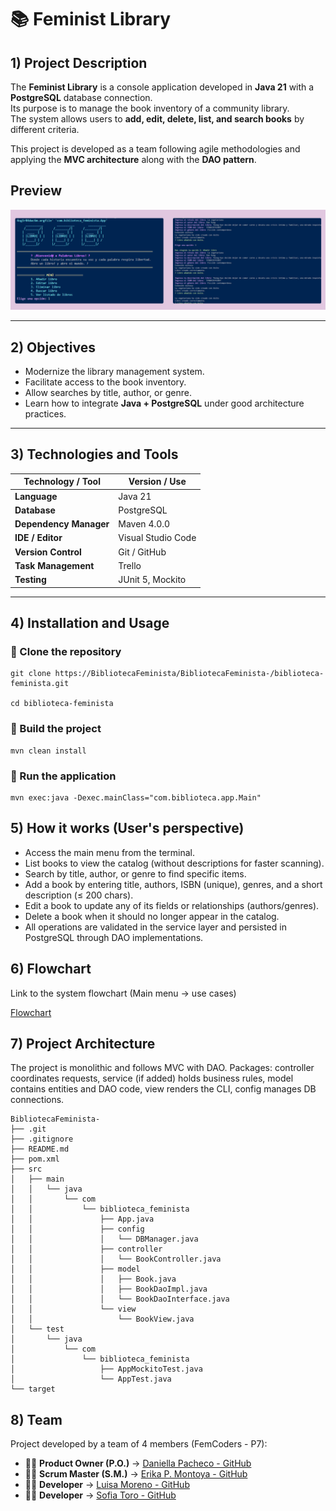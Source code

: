 # 📚 Feminist Library

## 1) Project Description
The **Feminist Library** is a console application developed in **Java 21** with a **PostgreSQL** database connection.  
Its purpose is to manage the book inventory of a community library.  
The system allows users to **add, edit, delete, list, and search books** by different criteria.  

This project is developed as a team following agile methodologies and applying the **MVC architecture** along with the **DAO pattern**.

## Preview
![CLI preview of the app](docs/img/Preview_project.png)


---

## 2) Objectives
- Modernize the library management system.  
- Facilitate access to the book inventory.  
- Allow searches by title, author, or genre.  
- Learn how to integrate **Java + PostgreSQL** under good architecture practices.  

---

## 3) Technologies and Tools

| Technology / Tool         | Version / Use |
|----------------------------|---------------|
| **Language**               | Java 21 |
| **Database**               | PostgreSQL |
| **Dependency Manager**     | Maven 4.0.0 |
| **IDE / Editor**           | Visual Studio Code |
| **Version Control**        | Git / GitHub |
| **Task Management**        | Trello |
| **Testing**                | JUnit 5, Mockito |

---

## 4) Installation and Usage

### 🔹 Clone the repository

```
git clone https://BibliotecaFeminista/BibliotecaFeminista-/biblioteca-feminista.git

cd biblioteca-feminista
```
### 🔹 Build the project
```
mvn clean install
```

### 🔹 Run the application
```
mvn exec:java -Dexec.mainClass="com.biblioteca.app.Main"
```
## 5) How it works (User's perspective)

- Access the main menu from the terminal.
- List books to view the catalog (without descriptions for faster scanning).
- Search by title, author, or genre to find specific items.
- Add a book by entering title, authors, ISBN (unique), genres, and a short description (≤ 200 chars).
- Edit a book to update any of its fields or relationships (authors/genres).
- Delete a book when it should no longer appear in the catalog.
- All operations are validated in the service layer and persisted in PostgreSQL through DAO implementations.

## 6) Flowchart
Link to the system flowchart (Main menu → use cases)

[Flowchart](https://www.figma.com/board/J97MpUWzVfZ5bkb9NXFibO/Flowchart---Biblioteca-Feminista?node-id=4-1077&t=QFfz4bxlXtz2eAVJ-0) 

## 7) Project Architecture
The project is monolithic and follows MVC with DAO.
Packages: controller coordinates requests, service (if added) holds business rules, model contains entities and DAO code, view renders the CLI, config manages DB connections.

```
BibliotecaFeminista-
├── .git
├── .gitignore
├── README.md
├── pom.xml
├── src
│   ├── main
│   │   └── java
│   │       └── com
│   │           └── biblioteca_feminista
│   │               ├── App.java
│   │               ├── config
│   │               │   └── DBManager.java
│   │               ├── controller
│   │               │   └── BookController.java
│   │               ├── model
│   │               │   ├── Book.java
│   │               │   ├── BookDaoImpl.java
│   │               │   └── BookDaoInterface.java
│   │               └── view
│   │                   └── BookView.java
│   └── test
│       └── java
│           └── com
│               └── biblioteca_feminista
│                   ├── AppMockitoTest.java
│                   └── AppTest.java
└── target
```
## 8) Team

Project developed by a team of 4 members (FemCoders - P7):

- 👩‍💻 **Product Owner (P.O.)** → [Daniella Pacheco - GitHub](https://github.com/DaniPacheco8)  
- 👩‍💻 **Scrum Master (S.M.)** → [Erika P. Montoya - GitHub](https://github.com/DevErika)  
- 👩‍💻 **Developer** → [Luisa Moreno - GitHub](https://github.com/LuMorenoM)  
- 👩‍💻 **Developer** → [Sofia Toro - GitHub](https://github.com/sofiatoroviafara01) 



